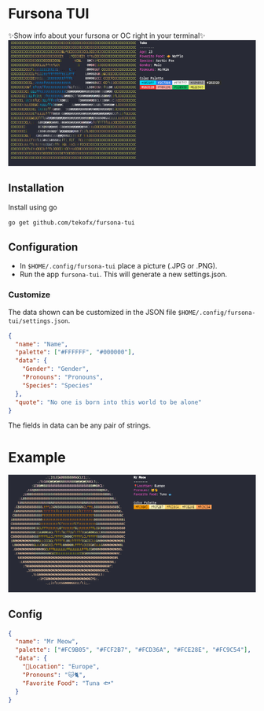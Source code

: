 # Fursona TUI

✨Show info about your fursona or OC right in your terminal✨
![](assets/Screenshot.png)

## Installation

Install using go

```sh
go get github.com/tekofx/fursona-tui
```

## Configuration

- In `$HOME/.config/fursona-tui` place a picture (.JPG or .PNG).
- Run the app `fursona-tui`. This will generate a new settings.json.

### Customize

The data shown can be customized in the JSON file `$HOME/.config/fursona-tui/settings.json`.

```json
{
  "name": "Name",
  "palette": ["#FFFFFF", "#000000"],
  "data": {
    "Gender": "Gender",
    "Pronouns": "Pronouns",
    "Species": "Species"
  },
  "quote": "No one is born into this world to be alone"
}
```

The fields in data can be any pair of strings.

# Example

![](assets/Screenshot2.png)

## Config

```json
{
  "name": "Mr Meow",
  "palette": ["#FC9B05", "#FCF2B7", "#FCD36A", "#FCE28E", "#FC9C54"],
  "data": {
    "📍Location": "Europe",
    "Pronouns": "🐱🐈",
    "Favorite Food": "Tuna 🐟"
  }
}
```
